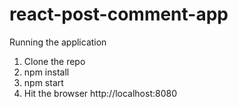 # react-post-comment-app

Running the application

1. Clone the repo
2. npm install
3. npm start
4. Hit the browser http://localhost:8080

